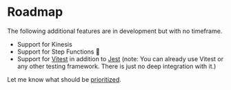 # Roadmap

The following additional features are in development but with no timeframe.
 - Support for Kinesis
 - Support for Step Functions 🌟
 - Support for [Vitest](https://vitest.dev/) in addition to [Jest](https://jestjs.io/) (note: You can already use Vitest or any other testing framework. There is just no deep integration with it.)

Let me know what should be [prioritized](https://twitter.com/ServerlessL).
